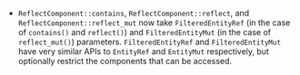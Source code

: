 - `ReflectComponent::contains`, `ReflectComponent::reflect`, and `ReflectComponent::reflect_mut` now take `FilteredEntityRef` (in the case of `contains()` and `reflect()`) and `FilteredEntityMut` (in the case of `reflect_mut()`) parameters. `FilteredEntityRef` and `FilteredEntityMut` have very similar APIs to `EntityRef` and `EntityMut` respectively, but optionally restrict the components that can be accessed.
